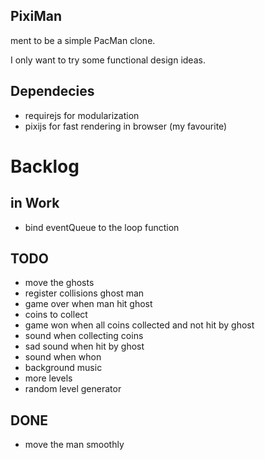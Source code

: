 ## PixiMan 

ment to be a simple PacMan clone.

I only want to try some functional design ideas.


## Dependecies

- requirejs for modularization
- pixijs for fast rendering in browser (my favourite)

# Backlog

## in Work

- bind eventQueue to the loop function

## TODO

- move the ghosts
- register collisions ghost man
- game over when man hit ghost
- coins to collect
- game won when all coins collected and not hit by ghost
- sound when collecting coins
- sad sound when hit by ghost
- sound when whon
- background music
- more levels
- random level generator

## DONE

- move the man smoothly